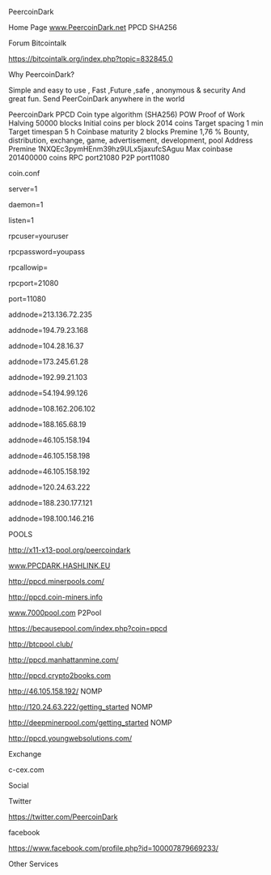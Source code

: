 ﻿PeercoinDark

Home Page
www.PeercoinDark.net PPCD SHA256

Forum Bitcointalk

https://bitcointalk.org/index.php?topic=832845.0

Why PeercoinDark?

Simple and easy to use , Fast ,Future ,safe , anonymous & security
And great fun. 
Send PeerCoinDark 
anywhere in the world


PeercoinDark PPCD
Coin type algorithm (SHA256)
POW Proof of Work
Halving 50000 blocks
Initial coins per block 2014 coins
Target spacing 1 min
Target timespan 5 h
Coinbase maturity 2 blocks
Premine 1,76 %
Bounty, distribution, exchange, game, advertisement, development, pool
Address Premine 1NXQEc3pymHEnm39hz9ULx5jaxufcSAguu
Max coinbase 201400000 coins
RPC port21080
P2P port11080

coin.conf

server=1

daemon=1

listen=1

rpcuser=youruser

rpcpassword=youpass

rpcallowip=

rpcport=21080

port=11080

addnode=213.136.72.235

addnode=194.79.23.168

addnode=104.28.16.37

addnode=173.245.61.28

addnode=192.99.21.103

addnode=54.194.99.126

addnode=108.162.206.102

addnode=188.165.68.19

addnode=46.105.158.194

addnode=46.105.158.198

addnode=46.105.158.192

addnode=120.24.63.222

addnode=188.230.177.121

addnode=198.100.146.216

POOLS

http://x11-x13-pool.org/peercoindark

www.PPCDARK.HASHLINK.EU

http://ppcd.minerpools.com/

http://ppcd.coin-miners.info

www.7000pool.com P2Pool

https://becausepool.com/index.php?coin=ppcd

http://btcpool.club/

http://ppcd.manhattanmine.com/

http://ppcd.crypto2books.com

http://46.105.158.192/ NOMP

http://120.24.63.222/getting_started NOMP

http://deepminerpool.com/getting_started NOMP

http://ppcd.youngwebsolutions.com/

Exchange 

c-cex.com

Social

Twitter

https://twitter.com/PeercoinDark

facebook

https://www.facebook.com/profile.php?id=100007879669233/

Other Services
